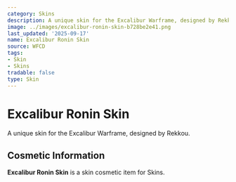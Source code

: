 ```yaml
---
category: Skins
description: A unique skin for the Excalibur Warframe, designed by Rekkou.
image: ../images/excalibur-ronin-skin-b728be2e41.png
last_updated: '2025-09-17'
name: Excalibur Ronin Skin
source: WFCD
tags:
- Skin
- Skins
tradable: false
type: Skin
---
```


# Excalibur Ronin Skin

A unique skin for the Excalibur Warframe, designed by Rekkou.

## Cosmetic Information

**Excalibur Ronin Skin** is a skin cosmetic item for Skins.

